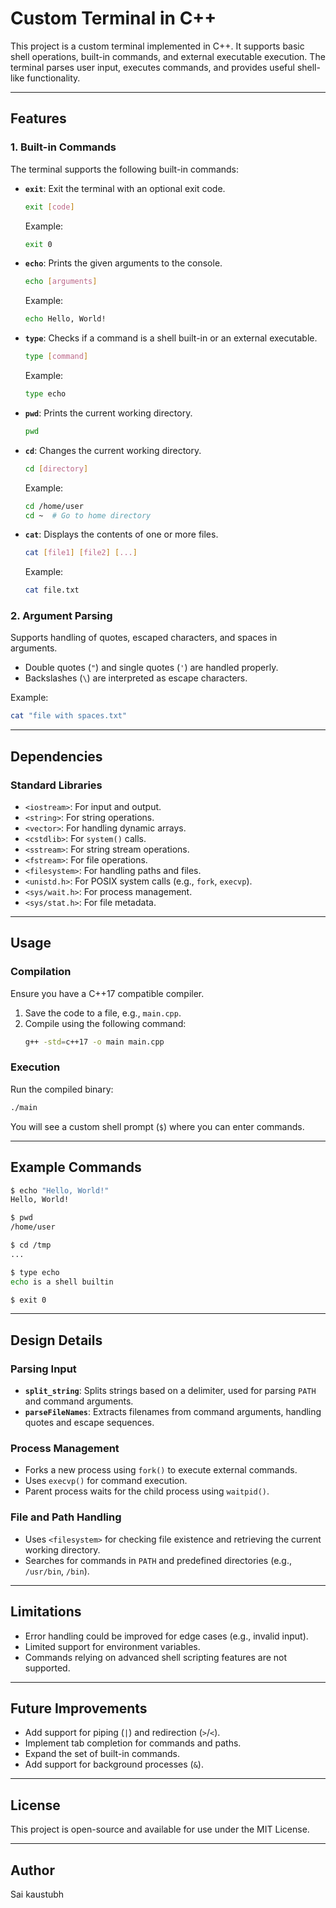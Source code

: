 # Custom Terminal in C++

This project is a custom terminal implemented in C++. It supports basic shell operations, built-in commands, and external executable execution. The terminal parses user input, executes commands, and provides useful shell-like functionality.

---

## Features

### 1. **Built-in Commands**
The terminal supports the following built-in commands:

- **`exit`**: Exit the terminal with an optional exit code.
  ```bash
  exit [code]
  ```
  Example:
  ```bash
  exit 0
  ```

- **`echo`**: Prints the given arguments to the console.
  ```bash
  echo [arguments]
  ```
  Example:
  ```bash
  echo Hello, World!
  ```

- **`type`**: Checks if a command is a shell built-in or an external executable.
  ```bash
  type [command]
  ```
  Example:
  ```bash
  type echo
  ```

- **`pwd`**: Prints the current working directory.
  ```bash
  pwd
  ```

- **`cd`**: Changes the current working directory.
  ```bash
  cd [directory]
  ```
  Example:
  ```bash
  cd /home/user
  cd ~  # Go to home directory
  ```

- **`cat`**: Displays the contents of one or more files.
  ```bash
  cat [file1] [file2] [...]
  ```
  Example:
  ```bash
  cat file.txt
  ```

### 2. **Argument Parsing**
Supports handling of quotes, escaped characters, and spaces in arguments.
- Double quotes (`"`) and single quotes (`'`) are handled properly.
- Backslashes (`\`) are interpreted as escape characters.

Example:
```bash
cat "file with spaces.txt"
```

---

## Dependencies

### Standard Libraries
- `<iostream>`: For input and output.
- `<string>`: For string operations.
- `<vector>`: For handling dynamic arrays.
- `<cstdlib>`: For `system()` calls.
- `<sstream>`: For string stream operations.
- `<fstream>`: For file operations.
- `<filesystem>`: For handling paths and files.
- `<unistd.h>`: For POSIX system calls (e.g., `fork`, `execvp`).
- `<sys/wait.h>`: For process management.
- `<sys/stat.h>`: For file metadata.

---

## Usage

### Compilation
Ensure you have a C++17 compatible compiler.

1. Save the code to a file, e.g., `main.cpp`.
2. Compile using the following command:
   ```bash
   g++ -std=c++17 -o main main.cpp
   ```

### Execution
Run the compiled binary:
```bash
./main
```

You will see a custom shell prompt (`$`) where you can enter commands.

---

## Example Commands

```bash
$ echo "Hello, World!"
Hello, World!

$ pwd
/home/user

$ cd /tmp
...

$ type echo
echo is a shell builtin

$ exit 0
```

---

## Design Details

### Parsing Input
- **`split_string`**: Splits strings based on a delimiter, used for parsing `PATH` and command arguments.
- **`parseFileNames`**: Extracts filenames from command arguments, handling quotes and escape sequences.

### Process Management
- Forks a new process using `fork()` to execute external commands.
- Uses `execvp()` for command execution.
- Parent process waits for the child process using `waitpid()`.

### File and Path Handling
- Uses `<filesystem>` for checking file existence and retrieving the current working directory.
- Searches for commands in `PATH` and predefined directories (e.g., `/usr/bin`, `/bin`).

---

## Limitations
- Error handling could be improved for edge cases (e.g., invalid input).
- Limited support for environment variables.
- Commands relying on advanced shell scripting features are not supported.

---

## Future Improvements
- Add support for piping (`|`) and redirection (`>`/`<`).
- Implement tab completion for commands and paths.
- Expand the set of built-in commands.
- Add support for background processes (`&`).

---

## License
This project is open-source and available for use under the MIT License.

---

## Author
Sai kaustubh

